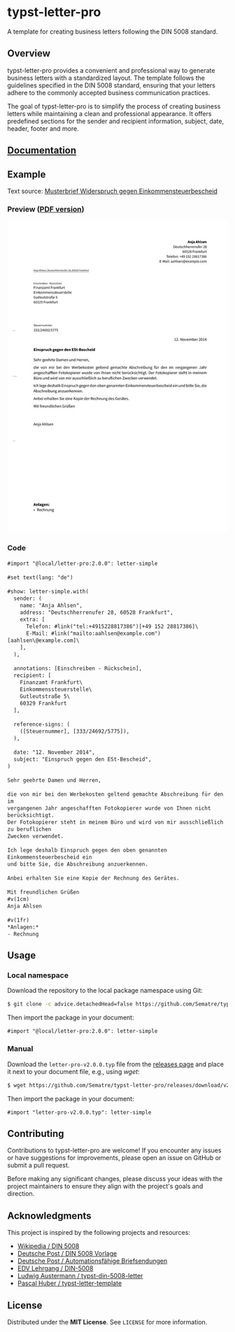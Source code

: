 # typst-letter-pro
A template for creating business letters following the DIN 5008 standard.

## Overview
typst-letter-pro provides a convenient and professional way to generate business letters
with a standardized layout. The template follows the guidelines specified in the
DIN 5008 standard, ensuring that your letters adhere to the commonly accepted business
communication practices.

The goal of typst-letter-pro is to simplify the process of creating business letters
while maintaining a clean and professional appearance. It offers predefined sections
for the sender and recipient information, subject, date, header, footer and more.

## [Documentation](https://raw.githubusercontent.com/wiki/Sematre/typst-letter-pro/documentation-v2.0.0.pdf)

## Example
Text source: [Musterbrief Widerspruch gegen Einkommensteuerbescheid](https://www.deutschepost.de/de/b/briefvorlagen/beschwerden.html#Einspruch)

### Preview ([PDF version](https://raw.githubusercontent.com/wiki/Sematre/typst-letter-pro/simple_letter.pdf))
![Image of a simple letter created with typst-letter-pro](.github/assets/simple_letter.jpg)

### Code
```typst
#import "@local/letter-pro:2.0.0": letter-simple

#set text(lang: "de")

#show: letter-simple.with(
  sender: (
    name: "Anja Ahlsen",
    address: "Deutschherrenufer 28, 60528 Frankfurt",
    extra: [
      Telefon: #link("tel:+4915228817386")[+49 152 28817386]\
      E-Mail: #link("mailto:aahlsen@example.com")[aahlsen\@example.com]\
    ],
  ),
  
  annotations: [Einschreiben - Rückschein],
  recipient: [
    Finanzamt Frankfurt\
    Einkommenssteuerstelle\
    Gutleutstraße 5\
    60329 Frankfurt
  ],
  
  reference-signs: (
    ([Steuernummer], [333/24692/5775]),
  ),
  
  date: "12. November 2014",
  subject: "Einspruch gegen den ESt-Bescheid",
)

Sehr geehrte Damen und Herren,

die von mir bei den Werbekosten geltend gemachte Abschreibung für den im
vergangenen Jahr angeschafften Fotokopierer wurde von Ihnen nicht berücksichtigt.
Der Fotokopierer steht in meinem Büro und wird von mir ausschließlich zu beruflichen
Zwecken verwendet.

Ich lege deshalb Einspruch gegen den oben genannten Einkommensteuerbescheid ein
und bitte Sie, die Abschreibung anzuerkennen.

Anbei erhalten Sie eine Kopie der Rechnung des Gerätes.

Mit freundlichen Grüßen
#v(1cm)
Anja Ahlsen

#v(1fr)
*Anlagen:*
- Rechnung
```

## Usage
### Local namespace
Download the repository to the local package namespace using Git:
```sh
$ git clone -c advice.detachedHead=false https://github.com/Sematre/typst-letter-pro.git --depth 1 --branch v2.0.0 ~/.local/share/typst/packages/local/letter-pro/2.0.0
```

Then import the package in your document:
```typst
#import "@local/letter-pro:2.0.0": letter-simple
```

### Manual
Download the ``letter-pro-v2.0.0.typ`` file from the [releases page](https://github.com/Sematre/typst-letter-pro/releases) and place it next to your document file, e.g., using *wget*:

```sh
$ wget https://github.com/Sematre/typst-letter-pro/releases/download/v2.0.0/letter-pro-v2.0.0.typ
```

Then import the package in your document:
```typst
#import "letter-pro-v2.0.0.typ": letter-simple
```

## Contributing
Contributions to typst-letter-pro are welcome! If you encounter any issues or have
suggestions for improvements, please open an issue on GitHub or submit a pull request.

Before making any significant changes, please discuss your ideas with the project
maintainers to ensure they align with the project's goals and direction.

## Acknowledgments
This project is inspired by the following projects and resources:
* [Wikipedia / DIN 5008](https://de.wikipedia.org/wiki/DIN_5008)
* [Deutsche Post / DIN 5008 Vorlage](https://www.deutschepost.de/de/b/briefvorlagen/normbrief-din-5008-vorlage.html)
* [Deutsche Post / Automationsfähige Briefsendungen](https://www.deutschepost.de/dam/dpag/images/P_p/printmailing/downloads/dp-automationsfaehige-briefsendungen-2024.pdf)
* [EDV Lehrgang / DIN-5008](https://www.edv-lehrgang.de/din-5008/)
* [Ludwig Austermann / typst-din-5008-letter](https://github.com/ludwig-austermann/typst-din-5008-letter)
* [Pascal Huber / typst-letter-template](https://github.com/pascal-huber/typst-letter-template)

## License
Distributed under the **MIT License**. See ``LICENSE`` for more information.
